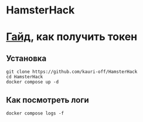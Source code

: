 # HamsterHack
# [Гайд](./guide/), как получить токен
## Установка
```
git clone https://github.com/kauri-off/HamsterHack
cd HamsterHack
docker compose up -d
```
## Как посмотреть логи
```
docker compose logs -f
```